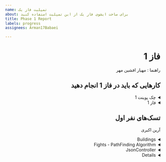 ```yaml
---
name: تمپلیت فاز یک
about: برای ساخت ایشوی فاز یک از این تمپلیت استفاده کنید
title: Phase 1 Report
labels: progress
assignees: Arman17Babaei

---
```


<div dir="rtl" align='right'>

# فاز 1
راهنما : مهیار افشین مهر

## کارهایی که باید در فاز 1 انجام دهید

<details>
  <summary>چک پوینت 1</summary>

- کامل کردن منو ها (تمپلیت)
- قابلیت ساخت اکانت 
- وجود دیتابیس User ها
- پیاده کردن Map بازی و معماری(لزومی به پیاده سازی کامل نیست صرفا تقریبا مشخص باشد چه تابعایی و چه چیزهایی لازم است)
- کلاس های لازم برای Object های اولیه مثل یگان‌ها و ساختمان‌ها
  <div dir="ltr" align='right'>

  1. [ ] شروع نشده
  2. [ ] در حال انجام
  3. [x] تمام شده
  </div>
</details>

<details>
  <summary>فاز 1</summary>

- موارد باقی مانده از پیاده سازی فاز اول پروژه
  
  <div  dir="ltr" align='right'>
  
  1. [ ] شروع نشده
  2. [ ] در حال انجام
  3. [ ] تمام شده
     </div>
</details>

## تسک‌های نفر اول

  آرین اکبری
  <details>
  <summary>Buildings</summary>

  <div dir="ltr" align='right'>

  1. [ ] شروع نشده
  2. [] در حال انجام
  3. [x] تمام شده
  </div>
</details>
<details>
  <summary>Fights -  PathFinding Algorithm</summary>

  <div dir="ltr" align='right'>

  1. [] شروع نشده
  2. [ ] در حال انجام
  3. [x] تمام شده
  </div>
</details>
  <details>
  <summary>JsonController</summary>

  <div dir="ltr" align='right'>

  1. [] شروع نشده
  2. [ ] در حال انجام
  3. [x] تمام شده
  </div>
</details>
  <details>

## تسک‌های نفر دوم
درسا شریفی قمبوانی
<details>
  <summary>Game : Menu + Controller</summary>

  <div dir="ltr" align='right'>

  1. [ ] شروع نشده
  2. [] در حال انجام
  3. [x ] تمام شده
  </div>
</details>
  <details>
  <summary>Human & Army</summary>

  <div dir="ltr" align='right'>

  1. [] شروع نشده
  2. [ ] در حال انجام
  3. [ x] تمام شده
  </div>
</details>
  <details>
  <summary>Shop Menu</summary>

  <div dir="ltr" align='right'>

  1. [] شروع نشده
  2. [ ] در حال انجام
  3. [x ] تمام شده
  </div>
</details>
  <details>
  <summary>Trade Menu</summary>

  <div dir="ltr" align='right'>

  1. [] شروع نشده
  2. [ ] در حال انجام
  3. [x ] تمام شده
  </div>
</details>
  <details>


## تسک‌های نفر سوم

  آرمین محمودی نژاد
<details>
  <summary>LoginMenu</summary>

  <div dir="ltr" align='right'>

  1. [] شروع نشده
  2. [ ] در حال انجام
  3. [x ] تمام شده
  </div>
</details>
  <details>
  <summary>ProfileMenu</summary>

  <div dir="ltr" align='right'>

  1. [] شروع نشده
  2. [ ] در حال انجام
  3. [ x] تمام شده
  </div>
</details>
  <details>
  <summary>Map</summary>

  <div dir="ltr" align='right'>

  1. [] شروع نشده
  2. [ ] در حال انجام
  3. [x ] تمام شده
  </div>
</details>
  <details>
  <summary>UnitTest</summary>

  <div dir="ltr" align='right'>

  1. [] شروع نشده
  2. [ ] در حال انجام
  3. [ x] تمام شده
  </div>
</details>
  <details>
  <summary>MainMenu</summary>

  <div dir="ltr" align='right'>

  1. [] شروع نشده
  2. [ ] در حال انجام
  3. [ x] تمام شده
  </div>
</details>
  <details>
  <summary>GameController</summary>

  <div dir="ltr" align='right'>

  1. [] شروع نشده
  2. [ ] در حال انجام
  3. [x ] تمام شده
  </div>
</details>

